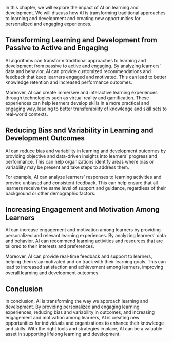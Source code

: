 

In this chapter, we will explore the impact of AI on learning and development. We will discuss how AI is transforming traditional approaches to learning and development and creating new opportunities for personalized and engaging experiences.

Transforming Learning and Development from Passive to Active and Engaging
-------------------------------------------------------------------------

AI algorithms can transform traditional approaches to learning and development from passive to active and engaging. By analyzing learners' data and behavior, AI can provide customized recommendations and feedback that keep learners engaged and motivated. This can lead to better knowledge retention and increased performance outcomes.

Moreover, AI can create immersive and interactive learning experiences through technologies such as virtual reality and gamification. These experiences can help learners develop skills in a more practical and engaging way, leading to better transferability of knowledge and skill sets to real-world contexts.

Reducing Bias and Variability in Learning and Development Outcomes
------------------------------------------------------------------

AI can reduce bias and variability in learning and development outcomes by providing objective and data-driven insights into learners' progress and performance. This can help organizations identify areas where bias or variability may be present and take steps to address them.

For example, AI can analyze learners' responses to learning activities and provide unbiased and consistent feedback. This can help ensure that all learners receive the same level of support and guidance, regardless of their background or other demographic factors.

Increasing Engagement and Motivation Among Learners
---------------------------------------------------

AI can increase engagement and motivation among learners by providing personalized and relevant learning experiences. By analyzing learners' data and behavior, AI can recommend learning activities and resources that are tailored to their interests and preferences.

Moreover, AI can provide real-time feedback and support to learners, helping them stay motivated and on track with their learning goals. This can lead to increased satisfaction and achievement among learners, improving overall learning and development outcomes.

Conclusion
----------

In conclusion, AI is transforming the way we approach learning and development. By providing personalized and engaging learning experiences, reducing bias and variability in outcomes, and increasing engagement and motivation among learners, AI is creating new opportunities for individuals and organizations to enhance their knowledge and skills. With the right tools and strategies in place, AI can be a valuable asset in supporting lifelong learning and development.
